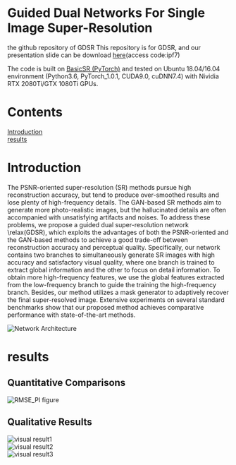# Guided Dual Networks For Single Image Super-Resolution
the github repository of GDSR
This repository is for GDSR, and our presentation slide can be download [here](https://pan.baidu.com/s/1xT9nc6kcLpD9J7ITnDhdGA)(access code:ipf7)

The code is built on [BasicSR (PyTorch)](https://github.com/xinntao/BasicSR) and tested on Ubuntu 18.04/16.04 environment (Python3.6, PyTorch_1.0.1, CUDA9.0, cuDNN7.4) with Nividia RTX 2080Ti/GTX 1080Ti GPUs.
# Contents
[Introduction](#Introduction)  
[results](#results)

# Introduction
The PSNR-oriented super-resolution (SR) methods pursue high reconstruction accuracy, but tend to produce over-smoothed results and lose plenty of high-frequency details. The GAN-based SR methods aim to generate more photo-realistic images, but the hallucinated details are often accompanied with unsatisfying artifacts and noises. To address these problems, we propose a guided dual super-resolution network \relax(GDSR), which exploits the advantages of both the PSNR-oriented and the GAN-based methods to achieve a good trade-off between reconstruction accuracy and perceptual quality. Specifically, our network contains two branches to simultaneously generate SR images with high accuracy and satisfactory visual quality, where one branch is trained to extract global information and the other to focus on detail information. To obtain more high-frequency features, we use the global features extracted from the low-frequency branch to guide the training the high-frequency branch. Besides, our method utilizes a mask generator to adaptively recover the final super-resolved image. Extensive experiments on several standard benchmarks show that our proposed method achieves comparative performance with state-of-the-art methods.

![Network Architecture](https://github.com/wenchen4321/GDSR/tree/master/imgs/network1.png)

# results
## Quantitative Comparisons
![RMSE_PI figure](https://github.com/wenchen4321/GDSR/tree/master/imgs/RMSE_PI.png)

## Qualitative Results
![visual result1](https://github.com/wenchen4321/GDSR/tree/master/imgs/visual_result1.png)  
![visual result2](https://github.com/wenchen4321/GDSR/tree/master/imgs/visual_result2.png)  
![visual result3](https://github.com/wenchen4321/GDSR/tree/master/imgs/visual_result3.png)  
